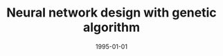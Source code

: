 ---
# Documentation: https://wowchemy.com/docs/managing-content/

title: Neural network design with genetic algorithm
subtitle: ''
summary: ''
authors:
- kwasnicka
tags: []
categories: []
date: '1995-01-01'
lastmod: 2022-10-07T04:59:09Z
featured: false
draft: false

# Featured image
# To use, add an image named `featured.jpg/png` to your page's folder.
# Focal points: Smart, Center, TopLeft, Top, TopRight, Left, Right, BottomLeft, Bottom, BottomRight.
image:
  caption: ''
  focal_point: ''
  preview_only: false

# Projects (optional).
#   Associate this post with one or more of your projects.
#   Simply enter your project's folder or file name without extension.
#   E.g. `projects = ["internal-project"]` references `content/project/deep-learning/index.md`.
#   Otherwise, set `projects = []`.
projects: []
publishDate: '2022-10-07T04:59:08.902884Z'
publication_types:
- '1'
abstract: ''
publication: '*Computer science. Proceedings of the conference, Ostrava, Czech Republic,
  5-7 September 1995*'
---